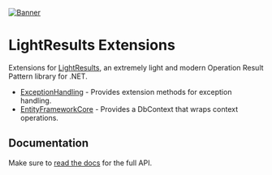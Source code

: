 [![Banner](https://raw.githubusercontent.com/jscarle/LightResults/main/Banner.png)](https://github.com/jscarle/LightResults)

# LightResults Extensions

Extensions for [LightResults](https://github.com/jscarle/LightResults), an extremely light and modern Operation Result Pattern library for .NET.

- [ExceptionHandling](https://jscarle.github.io/LightResults.Extensions/docs/exceptionhandling.html) - Provides extension methods for exception handling.
- [EntityFrameworkCore](https://jscarle.github.io/LightResults.Extensions/docs/entityframeworkcore.html) - Provides a DbContext that wraps context operations.

## Documentation

Make sure to [read the docs](https://jscarle.github.io/LightResults.Extensions/) for the full API.
